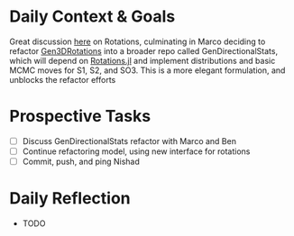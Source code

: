 # Daily Context & Goals

Great discussion [here](https://probcomp.slack.com/archives/CJWB46MME/p1600790212015800) on Rotations, culminating in Marco deciding
to refactor [Gen3DRotations](https://github.com/probcomp/Gen3DRotations.jl) into a broader repo called GenDirectionalStats,
which will depend on [Rotations.jl](https://github.com/JuliaGeometry/Rotations.jl) and implement distributions and basic MCMC
moves for S1, S2, and SO3. This is a more elegant formulation, and unblocks
the refactor efforts


# Prospective Tasks

* [ ] Discuss GenDirectionalStats refactor with Marco and Ben
* [ ] Continue refactoring model, using new interface for rotations
* [ ] Commit, push, and ping Nishad

# Daily Reflection

* TODO
